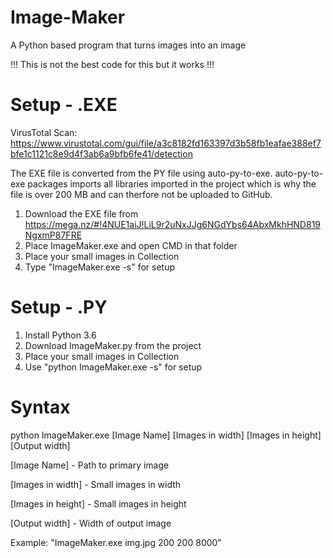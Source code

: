 # Image-Maker
A Python based program that turns images into an image

!!! This is not the best code for this but it works !!!


# Setup - .EXE

VirusTotal Scan: https://www.virustotal.com/gui/file/a3c8182fd163397d3b58fb1eafae388ef7bfe1c1121c8e9d4f3ab6a9bfb6fe41/detection

The EXE file is converted from the PY file using auto-py-to-exe. auto-py-to-exe packages imports all libraries imported in the project which is why the file is over 200 MB and can therfore not be uploaded to GitHub.

1. Download the EXE file from https://mega.nz/#!4NUE1aiJ!LiL9r2uNxJJg6NGdYbs64AbxMkhHND819NgxmP87FRE
2. Place ImageMaker.exe and open CMD in that folder
3. Place your small images in Collection
4. Type "ImageMaker.exe -s" for setup


# Setup - .PY

1. Install Python 3.6
2. Download ImageMaker.py from the project
3. Place your small images in Collection
4. Use "python ImageMaker.exe -s" for setup


# Syntax

python ImageMaker.exe [Image Name] [Images in width] [Images in height] [Output width]

[Image Name] - Path to primary image

[Images in width] - Small images in width

[Images in height] - Small images in height

[Output width] - Width of output image

Example: "ImageMaker.exe img.jpg 200 200 8000"
